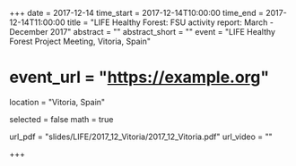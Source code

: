 +++
date = 2017-12-14
time_start = 2017-12-14T10:00:00
time_end = 2017-12-14T11:00:00
title = "LIFE Healthy Forest: FSU activity report: March - December 2017"
abstract = ""
abstract_short = ""
event = "LIFE Healthy Forest Project Meeting, Vitoria, Spain"
# event_url = "https://example.org"
location = "Vitoria, Spain"

selected = false
math = true

url_pdf = "slides/LIFE/2017_12_Vitoria/2017_12_Vitoria.pdf"
url_video = ""

+++

